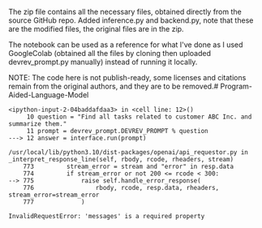 The zip file contains all the necessary files, obtained directly from the source GitHub repo.
Added inference.py and backend.py, note that these are the modified files, the original files are in the zip.

The notebook can be used as a reference for what I've done as I used GoogleColab (obtained all the files by cloning then uploaded devrev_prompt.py manually) instead of running it locally.

NOTE: The code here is not publish-ready, some licenses and citations remain from the original authors, and they are to be removed.# Program-Aided-Language-Model
```InvalidRequestError                       Traceback (most recent call last)
<ipython-input-2-04baddafdaa3> in <cell line: 12>()
     10 question = "Find all tasks related to customer ABC Inc. and summarize them."
     11 prompt = devrev_prompt.DEVREV_PROMPT % question
---> 12 answer = interface.run(prompt)

/usr/local/lib/python3.10/dist-packages/openai/api_requestor.py in _interpret_response_line(self, rbody, rcode, rheaders, stream)
    773         stream_error = stream and "error" in resp.data
    774         if stream_error or not 200 <= rcode < 300:
--> 775             raise self.handle_error_response(
    776                 rbody, rcode, resp.data, rheaders, stream_error=stream_error
    777             )

InvalidRequestError: 'messages' is a required property

